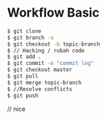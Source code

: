 # Workflow Basic

```bash
$ git clone
$ git branch -a
$ git checkout -b topic-branch
$ // Hacking / rubah code
$ git add .
$ git commit -m "commit log"
$ git checkout master
$ git pull 
$ git merge topic-branch
$ //Resolve conflicts 
$ git push
```

// nice

